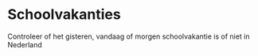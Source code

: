 # Schoolvakanties

Controleer of het gisteren, vandaag of morgen schoolvakantie is of niet in Nederland